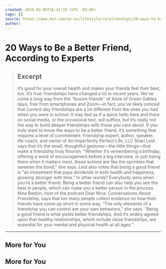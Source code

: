 ```yaml
---
created: 2025-03-05T16:41:19 (UTC -03:00)
tags: []
source: https://www.msn.com/en-us/lifestyle/relationships/20-ways-to-be-a-better-friend-according-to-experts/ss-AA1qgZW0?ocid=winp2fptaskbar&cvid=465c7ac4355b4540a1f5b2b5f5c4cc89&ei=28#image=20
author: 
---
```


# 20 Ways to Be a Better Friend, According to Experts

> ## Excerpt
> It’s good for your overall health and makes your friends feel their best, too. It’s true: friendships have changed a lot in recent years. We’ve come a long way from the “bosom friends” of Anne of Green Gables days, free from smartphones and Zoom—in fact, you’ve likely noticed that current-day friendships are a lot different from the ones you had when you were in school. It may feel as if a quick hello here and there on social media, or the occasional text, will suffice, but it’s really not the way to build deeper friendships with those you care about. If you truly want to know the ways to be a better friend, it’s something that requires a level of commitment. Friendship expert, author, speaker, life coach, and owner of An Imperfectly Perfect Life, LLC Shari Leid says that it’s the small, thoughtful gestures—the little things—that make a friendship truly flourish. “Whether it’s remembering a birthday, offering a word of encouragement before a big interview, or just being there when it matters most, these actions are like the sprinkles that sweeten the bond,” she says. Leid also notes that being a good friend is “an investment that pays dividends in both health and happiness, growing stronger with time.” In other words? Everybody wins when you’re a better friend. Being a better friend can also help you see the best in people, which can make you a better person in the process. Nina Badzin, host of the podcast Dear Nina: Conversations About Friendship, says that too many people collect evidence on how their friends have come up short in some way. “The only elements of a friendship you can control are your own behaviors,” she says. “Being a good friend is what yields better friendships. And it’s widely agreed upon that healthy relationships, which include close friendships, are essential for your mental and physical health at all ages.”

---
## More for You

## More for You
